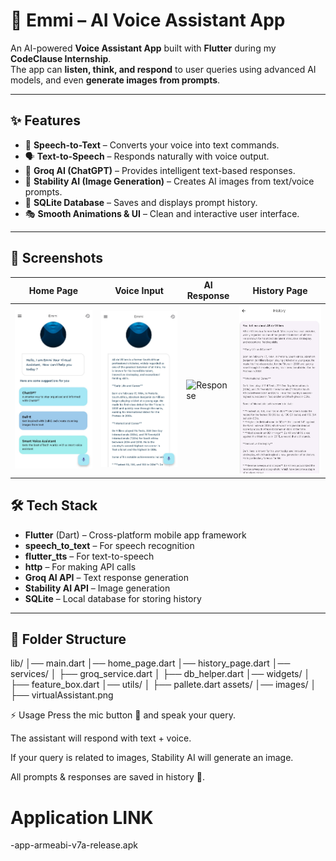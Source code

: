# 🤖 Emmi – AI Voice Assistant App  

An AI-powered **Voice Assistant App** built with **Flutter** during my **CodeClause Internship**.  
The app can **listen, think, and respond** to user queries using advanced AI models, and even **generate images from prompts**.  

---

## ✨ Features  

- 🎤 **Speech-to-Text** – Converts your voice into text commands.  
- 🗣️ **Text-to-Speech** – Responds naturally with voice output.  
- 🤖 **Groq AI (ChatGPT)** – Provides intelligent text-based responses.  
- 🎨 **Stability AI (Image Generation)** – Creates AI images from text/voice prompts.  
- 💾 **SQLite Database** – Saves and displays prompt history.  
- 🎭 **Smooth Animations & UI** – Clean and interactive user interface.  

---

## 📸 Screenshots  

| Home Page | Voice Input | AI Response | History Page |
|-----------|-------------|-------------|--------------|
| ![Home](home.jpg) | ![Voice](voice.jpg) | ![Response](response.jng) | ![History](history.jpg) |


## 🛠️ Tech Stack  

- **Flutter** (Dart) – Cross-platform mobile app framework  
- **speech_to_text** – For speech recognition  
- **flutter_tts** – For text-to-speech  
- **http** – For making API calls  
- **Groq AI API** – Text response generation  
- **Stability AI API** – Image generation  
- **SQLite** – Local database for storing history  

---

## 📂 Folder Structure  
lib/
│── main.dart
│── home_page.dart
│── history_page.dart
│── services/
│ ├── groq_service.dart
│ ├── db_helper.dart
│── widgets/
│ ├── feature_box.dart
│── utils/
│ ├── pallete.dart
assets/
│── images/
│ ├── virtualAssistant.png

⚡ Usage
Press the mic button 🎤 and speak your query.

The assistant will respond with text + voice.

If your query is related to images, Stability AI will generate an image.

All prompts & responses are saved in history 📜.

# Application LINK 
-app-armeabi-v7a-release.apk



